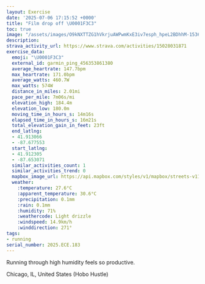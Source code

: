 ```yaml
---
layout: Exercise
date: '2025-07-06 17:15:52 +0000'
title: "Film drop off \U0001F3C3"
toc: true
image: "/assets/images/O9kNXTTZG1hVkrjuAWPwmKxE3iv7esph_hpeL2BDhhM-1536x2048.jpg.jpeg"
description:
strava_activity_url: https://www.strava.com/activities/15028031871
exercise_data:
  emoji: "\U0001F3C3"
  external_id: garmin_ping_456353861380
  average_heartrate: 147.7bpm
  max_heartrate: 171.0bpm
  average_watts: 460.7W
  max_watts: 574W
  distance_in_miles: 2.01mi
  pace_per_mile: 7m06s/mi
  elevation_high: 184.4m
  elevation_low: 180.0m
  moving_time_in_hours_s: 14m16s
  elapsed_time_in_hours_s: 16m21s
  total_elevation_gain_in_feet: 23ft
  end_latlng:
  - 41.913066
  - -87.677553
  start_latlng:
  - 41.912305
  - -87.653071
  similar_activities_count: 1
  similar_activities_trend: 0
  mapbox_image_url: https://api.mapbox.com/styles/v1/mapbox/streets-v11/static/path-5+787af2-1.0(evx~Fvw~uOBtAH~%40Gx%40DpIG~ABpAAdCDh%40Cn%40BfFD%7CB%40xAAXFh%40%3FbCFxC%3FLIPBj%40%3FnBF~ECVBZCFAzAAFKLCDJTLn%40APAz%40Bx%40%40tBHbBB%60BEv%40CFMDo%40CkBD%7DC%3FK%40AD%40d%40Az%40BP%40~%40AlAKxA%40z%40Hl%40%40Z%3F%7CCBxAGdAFbCA%5EBj%40%3FdBCVD%7C%40Cv%40BZAx%40F%7CBBxDAPKTERBx%40I%60%40%3FZBz%40oAJo%40Lq%40%40e%40Ci%40F%7D%40%40g%40DGIWCy%40BuA%3Fw%40EYFUCg%40F%7B%40%40YCYBYCe%40BS%3FWB%5BF%3FD%40LHD%60%40IhCIpAKfCEdD%3F),pin-s-s+e5b22e(-87.65324,41.91091),pin-s-f+89ae00(-87.67759999999994,41.91419000000002)/auto/800x800?access_token=pk.eyJ1Ijoiam9zaGJlY2ttYW4iLCJhIjoiY205eWR2aDd1MWZ6djJrbXc4a3M0bWZleiJ9.XiG9OWkNcZk2QzjJbxLB4A
  weather:
    :temperature: 27.6°C
    :apparent_temperature: 30.6°C
    :precipitation: 0.1mm
    :rain: 0.1mm
    :humidity: 71%
    :weathercode: Light drizzle
    :windspeed: 14.9km/h
    :winddirection: 271°
tags:
- running
serial_number: 2025.ECE.183
---
```

Running through high humidity feels so productive.

Chicago, IL, United States (Hobo Hustle)
